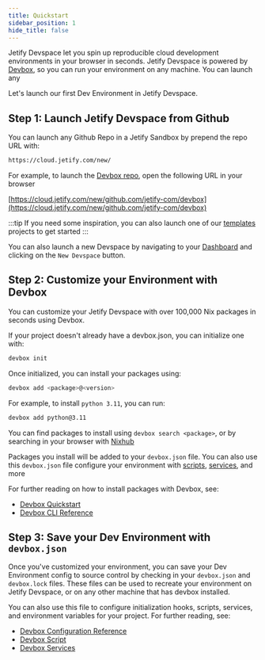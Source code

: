 ```yaml
---
title: Quickstart
sidebar_position: 1
hide_title: false
---
```


Jetify Devspace let you spin up reproducible cloud development environments in your browser in seconds. Jetify Devspace is powered by [Devbox](/devbox/docs), so you can run your environment on any machine. You can launch any

Let's launch our first Dev Environment in Jetify Devspace.

## Step 1: Launch Jetify Devspace from Github

You can launch any Github Repo in a Jetify Sandbox by prepend the repo URL with:

```bash
https://cloud.jetify.com/new/
```

For example, to launch the [Devbox repo](https://github.com/jetify-com/devbox), open the following URL in your browser

  [https://cloud.jetify.com/new/github.com/jetify-com/devbox](https://cloud.jetify.com/new/github.com/jetify-com/devbox)

:::tip
  If you need some inspiration, you can also launch one of our [templates](/devbox/docs/devbox_examples) projects to get started
:::

You can also launch a new Devspace by navigating to your [Dashboard](https://cloud.jetify.com/dashboard) and clicking on the `New Devspace` button.

## Step 2: Customize your Environment with Devbox

You can customize your Jetify Devspace with over 100,000 Nix packages in seconds using Devbox.

If your project doesn't already have a devbox.json, you can initialize one with:

```bash
devbox init
```

Once initialized, you can install your packages using:

```bash
devbox add <package>@<version>
```

For example, to install `python 3.11`, you can run:

```bash
devbox add python@3.11
```

You can find packages to install using `devbox search <package>`, or by searching in your browser with [Nixhub](https://www.nixhub.io)

Packages you install will be added to your `devbox.json` file. You can also use this `devbox.json` file configure your environment with [scripts](/devbox/docs/guides/scripts), [services](/devbox/docs/guides/services), and more

For further reading on how to install packages with Devbox, see:

* [Devbox Quickstart](/devbox/docs/quickstart)
* [Devbox CLI Reference](/devbox/docs/cli_reference/devbox)

## Step 3: Save your Dev Environment with `devbox.json`

Once you've customized your environment, you can save your Dev Environment config to source control by checking in your `devbox.json` and `devbox.lock` files. These files can be used to recreate your environment on Jetify Devspace, or on any other machine that has devbox installed.

You can also use this file to configure initialization hooks, scripts, services, and environment variables for your project. For further reading, see:

* [Devbox Configuration Reference](/devbox/docs/configuration)
* [Devbox Script](/devbox/docs/guides/scripts)
* [Devbox Services](/devbox/docs/guides/services)
